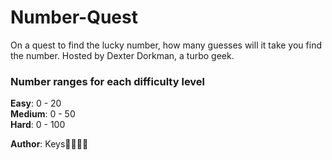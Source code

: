 # Number-Quest
On a quest to find the lucky number, how many guesses will it take you find the number. Hosted by Dexter Dorkman, a turbo geek.

### Number ranges for each difficulty level
**Easy**: 0 - 20  
**Medium**: 0 - 50  
**Hard**: 0 - 100  

**Author**: Keys🚀👩🏽‍💻
